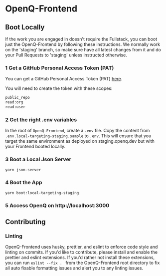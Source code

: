 # OpenQ-Frontend 
 
## Boot Locally

If the work you are engaged in doesn't require the Fullstack, you can boot just the OpenQ-Frontend by following these instructions. We normally work on the 'staging' branch, so make sure have all latest changes from it and do your Pull Requests to 'staging' unless instructed otherwise.

### 1 Get a GitHub Personal Access Token (PAT)

You can get a GitHub Personal Access Token (PAT) [here](https://docs.github.com/en/authentication/keeping-your-account-and-data-secure/creating-a-personal-access-token).

You will need to create the token with these scopes:

```bash
public_repo
read:org
read:user
```

### 2 Get the right .env variables

In the root of `OpenQ-Frontend`, create a `.env` file.
Copy the content from `.env.local-targeting-staging.sample` to `.env`.
This will ensure that you target the same environment as deployed on staging.openq.dev but with your Frontend booted locally.

### 3 Boot a Local Json Server

```bash
yarn json-server
```

### 4 Boot the App

```bash
yarn boot:local-targeting-staging
```

### 5 Access OpenQ on http://localhost:3000

## Contributing

### Linting

OpenQ-Frontend uses husky, prettier, and eslint to enforce code style and linting on commits. If you'd like to contribute, please install and enable the prettier and eslint extensions. If you'd rather not install these extensions, you can run `eslint --fix . ` from the OpenQ-Frontend root directory to fix all auto fixable formatting issues and alert you to any linting issues.
